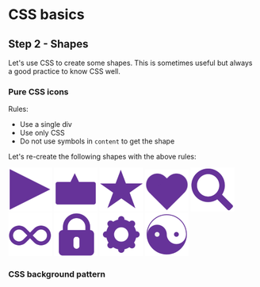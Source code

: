 # CSS basics

## Step 2 - Shapes

Let's use CSS to create some shapes.
This is sometimes useful but always a good practice to know CSS well.

### Pure CSS icons

Rules:
- Use a single div
- Use only CSS
- Do not use symbols in `content` to get the shape

Let's re-create the following shapes with the above rules:

<img src="https://github.com/Thinkmill-learning-paths/css-basics/blob/main/assets/caret.png" width="88px" alt="A caret">
<img src="https://github.com/Thinkmill-learning-paths/css-basics/blob/main/assets/bubbel.png" width="88px" alt="A chat bubble">
<img src="https://github.com/Thinkmill-learning-paths/css-basics/blob/main/assets/star.png" width="88px" alt="A start">
<img src="https://github.com/Thinkmill-learning-paths/css-basics/blob/main/assets/heart.png" width="88px" alt="A heart">
<img src="https://github.com/Thinkmill-learning-paths/css-basics/blob/main/assets/mglas.png" width="88px" alt="A magnifying glass">
<img src="https://github.com/Thinkmill-learning-paths/css-basics/blob/main/assets/infinity.png" width="88px" alt="An infitiny symbol">
<img src="https://github.com/Thinkmill-learning-paths/css-basics/blob/main/assets/lock.png" width="88px" alt="a lock">
<img src="https://github.com/Thinkmill-learning-paths/css-basics/blob/main/assets/cogwheel.png" width="88px" alt="A cogwheel">
<img src="https://github.com/Thinkmill-learning-paths/css-basics/blob/main/assets/yinyang.png" width="88px" alt="The yin yang symbol">

### CSS background pattern

